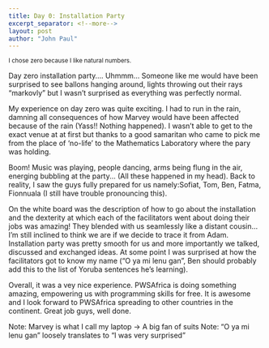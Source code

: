 ```yaml
---
title: Day 0: Installation Party
excerpt_separator: <!--more-->
layout: post
author: "John Paul"
---
```


<small>I chose zero because I like natural numbers.</small>

Day zero installation party…. Uhmmm… Someone like me would have been surprised to see ballons hanging around, lights throwing out their rays “markovly” but I wasn’t surprised as everything was perfectly normal.

<!--more-->

My experience on day zero was quite exciting. I had to run in the rain, damning all consequences of how Marvey would have been affected because of the rain (Yass!! Nothing happened). I wasn’t able  to get to the exact venue at at first but thanks to a good samaritan who came to pick me from the place of ‘no-life’ to the Mathematics Laboratory where the pary was holding. 

Boom! Music was playing, people dancing, arms being flung in the air, energing bubbling at the party... (All these happened in my head). Back to reality, I saw the guys fully prepared for us namely:Sofiat, Tom, Ben, Fatma, Fionnuala (I still have trouble pronouncing this). 

On the white board was the description of how to go about the installation and the dexterity at which each of the facilitators went about doing their jobs was amazing! They blended with us seamlessly like a distant cousin… I’m still inclined to think we are if we decide to trace it from Adam. Installation party was pretty smooth for us and more importantly we talked, discussed and exchanged ideas. At some point I was surprised at how the facilitators got to know my name (“O ya mi lenu gan”, Ben should probably add this to the list of Yoruba sentences he’s learning).

Overall, it was a vey nice experience. PWSAfrica is doing something amazing, empowering us with programming skills for free. It is awesome and I look forward to PWSAfrica spreading to other countries in the continent. Great job guys, well done.

Note: Marvey is what I call my laptop → A big fan of suits
Note: “O ya mi lenu gan” loosely translates to “I was very surprised” 

